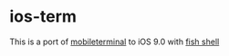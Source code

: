 # ios-term
This is a port of [mobileterminal](https://code.google.com/p/mobileterminal/source/checkout) to iOS 9.0 
with [fish shell](https://github.com/fish-shell/fish-shell)

